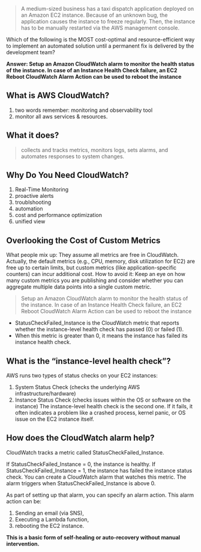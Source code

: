 > A medium-sized business has a taxi dispatch application deployed on an Amazon EC2 instance. Because of an unknown bug, the application causes the instance to freeze regularly. 
Then, the instance has to be manually restarted via the AWS management console.

Which of the following is the MOST cost-optimal and resource-efficient way to implement an automated solution until a permanent fix is delivered by the development team?

**Answer: Setup an Amazon CloudWatch alarm to monitor the health status of the instance. In case of an Instance Health Check failure, an EC2 Reboot CloudWatch Alarm Action can be used to reboot the instance**

## What is AWS CloudWatch?
1. two words remember: monitoring and observability tool
2. monitor all aws services & resources.

## What it does?
> collects and tracks metrics, monitors logs, sets alarms, and automates responses to system changes.

## Why Do You Need CloudWatch?
1. Real-Time Monitoring
2. proactive alerts
3. troublshooting
4. automation
5. cost and performance optimization
6. unified view

## Overlooking the Cost of Custom Metrics

What people mix up: They assume all metrics are free in CloudWatch. Actually, the default metrics (e.g., CPU, memory, disk utilization for EC2) are free up to certain limits, but custom metrics (like application-specific counters) can incur additional cost.
How to avoid it: Keep an eye on how many custom metrics you are publishing and consider whether you can aggregate multiple data points into a single custom metric.


> Setup an Amazon CloudWatch alarm to monitor the health status of the instance. In case of an Instance Health Check failure, 
an EC2 Reboot CloudWatch Alarm Action can be used to reboot the instance

* StatusCheckFailed_Instance is the CloudWatch metric that reports whether the instance-level health check has passed (0) or failed (1).
* When this metric is greater than 0, it means the instance has failed its instance health check.

## What is the “instance-level health check”?

AWS runs two types of status checks on your EC2 instances:
1. System Status Check (checks the underlying AWS infrastructure/hardware)
2. Instance Status Check (checks issues within the OS or software on the instance)
The instance-level health check is the second one. If it fails, it often indicates a problem like a crashed process, kernel panic, or OS issue on the EC2 instance itself.

## How does the CloudWatch alarm help?
CloudWatch tracks a metric called StatusCheckFailed_Instance.<br/>

If StatusCheckFailed_Instance = 0, the instance is healthy.
If StatusCheckFailed_Instance = 1, the instance has failed the instance status check.
You can create a CloudWatch alarm that watches this metric. The alarm triggers when StatusCheckFailed_Instance is above 0.

As part of setting up that alarm, you can specify an alarm action. This alarm action can be:

1. Sending an email (via SNS),
2. Executing a Lambda function,
3. rebooting the EC2 instance.

**This is a basic form of self-healing or auto-recovery without manual intervention.**

